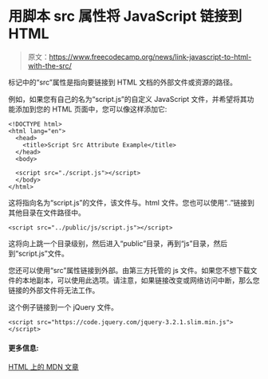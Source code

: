 # 用脚本 src 属性将 JavaScript 链接到 HTML

> 原文：<https://www.freecodecamp.org/news/link-javascript-to-html-with-the-src/>

标记中的“src”属性是指向要链接到 HTML 文档的外部文件或资源的路径。

例如，如果您有自己的名为“script.js”的自定义 JavaScript 文件，并希望将其功能添加到您的 HTML 页面中，您可以像这样添加它:

```
<!DOCTYPE html>
<html lang="en">
  <head>
    <title>Script Src Attribute Example</title>
  </head>
  <body>

  <script src="./script.js"></script>
  </body>
</html>
```

这将指向名为“script.js”的文件，该文件与。html 文件。您也可以使用“..”链接到其他目录在文件路径中。

```
<script src="../public/js/script.js"></script>
```

这将向上跳一个目录级别，然后进入“public”目录，再到“js”目录，然后到“script.js”文件。

您还可以使用“src”属性链接到外部。由第三方托管的 js 文件。如果您不想下载文件的本地副本，可以使用此选项。请注意，如果链接改变或网络访问中断，那么您链接的外部文件将无法工作。

这个例子链接到一个 jQuery 文件。

```
<script src="https://code.jquery.com/jquery-3.2.1.slim.min.js"></script>
```

#### **更多信息:**

[HTML 上的 MDN 文章](https://developer.mozilla.org/en-US/docs/Web/HTML/Element/script#attr-src)